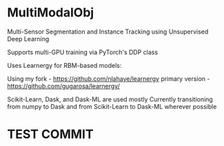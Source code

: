# MultiModalObj
Multi-Sensor Segmentation and Instance Tracking using Unsupervised Deep Learning

Supports multi-GPU training via PyTorch's DDP class

Uses Learnergy for RBM-based models:

Using my fork - https://github.com/nlahaye/learnergy
   primary version - https://github.com/gugarosa/learnergy/

Scikit-Learn, Dask, and Dask-ML are used mostly
  Currently transitioning from numpy to Dask and from Scikit-Learn to Dask-ML wherever possible

# TEST COMMIT
